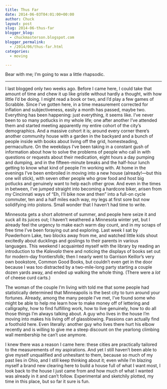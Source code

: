 ```yaml
---
title: Thus Far
date: 2014-06-03T04:01:00+00:00
author: Chuck
layout: post
slug: 2014-06-thus-far
blogger_blog:
  - chuckmasterson.blogspot.com
blogger_permalink:
  - /2014/06/thus-far.html
categories:
  - moving

---
```


Bear with me; I’m going to wax a little rhapsodic.

* * *

I last blogged only two weeks ago. Before I came here, I could take that amount
of time and chew it up like gristle without hardly a thought, with how little
I’d be doing. I might read a book or two, and I’d play a few games
of Scrabble. Since I’ve gotten here, in a time measurement corrected for
inflation and subjectiveness, easily a month has passed, maybe two. Everything
has been happening: just everything, it seems like. I’ve never been to so
many potlucks in my whole life; one after another I’ve attended them and
started meeting apparently my entire cohort of the city’s demographics.
And a massive cohort it is; around every corner there’s another community
house with a garden in the backyard and a bunch of people inside with books
about living off the grid, homesteading, permaculture. On the weekdays
I’ve been taking in a constant gush of information about how to solve the
problems of people who call in with questions or requests about their
medication, eight hours a day pumping and dumping, and in the fifteen-minute
breaks and the half-hour lunch getting to know what kind of people I’m
working with. At home in the evenings I’ve been embroiled in moving into
a new house (already!—but this one will stick), with seven other people who
grow food and host big potlucks and genuinely want to help each other grow. And
even in the times in between, I’ve jumped straight into becoming a
hardcore biker, arisen from my Cincinnati ways of “Eh, I’ll bike
now and then” into a full-on cycle commuter, ten and a half miles each
way, my legs at first sore but now solidifying into pistons. Small wonder that
I haven’t had time to write. 

Minnesota gets a short allotment of summer, and people here seize it and suck
all its juices out; I haven’t weathered a Minnesota winter yet, but I
already feel the urgency to make each warm day count, and in my scraps of free
time I’ve been foraying out and exploring. Last week I sat by Powderhorn
Lake, two blocks away from me, and watched little kids shout excitedly about
ducklings and goslings to their parents in various languages. This weekend I
acquainted myself with the library by reading an introduction to the *Kalevala*
there and noticing the displays of books set out for modern-day frontiersfolk;
then I nearly went to Garrison Keillor’s very own bookstore, Common Good
Books, but couldn’t even get in the door because I was too distracted by
a two-mile-long party starting a couple dozen yards away, and ended up walking
the whole thing. (There were a *lot* of cheese curd carts.)

The woman of the couple I’m living with told me that some people had
statistically determined that Minneapolis is the best city to turn around your
fortunes. Already, among the many people I’ve met, I’ve found some
who might be able to help me learn how to make money off of lettering and
calligraphy, how to find fulfilling work, how to live genuinely, how to do all
those things I’m always talking about. A guy who lives in the house
I’m moving into makes his living off of glassblowing. Passions can
actually find a foothold here. Even literally: another guy who lives there hurt
his elbow recently and is willing to give me a steep discount on the yearlong
climbing wall membership he can’t use anymore. 

I knew there was a reason I came here: these cities are practically tailored to
the measurements of my aspirations. And yet I still haven’t been able to
give myself unqualified and unhesitant to them, because so much of my past lies
in Ohio, and I still keep thinking about it; even while I’m blazing
myself a brand new clearing here to build a house full of what I want most, I
look back to the house I just came from and how much of what I wanted was
already in it and can’t follow. Experimental and sketchily plotted, my
time in this place, but so far it sure is fun.


